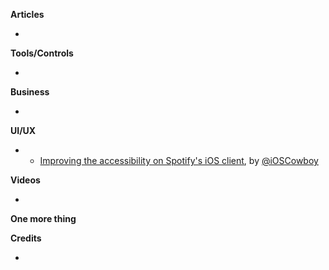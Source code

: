 **Articles**


* 

**Tools/Controls**

* 

**Business**

* 


**UI/UX**

* * [Improving the accessibility on Spotify's iOS client](https://labs.spotify.com/2015/11/11/improving-the-accessibility-on-our-ios-client/), by [@iOSCowboy](http:s//twitter.com/iOSCowboy)


**Videos**

* 

**One more thing**


**Credits**

* 
